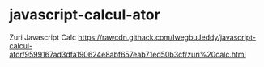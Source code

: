 # javascript-calcul-ator
Zuri Javascript Calc
https://rawcdn.githack.com/IwegbuJeddy/javascript-calcul-ator/9599167ad3dfa190624e8abf657eab71ed50b3cf/zuri%20calc.html
